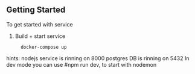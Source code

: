 ## Getting Started

To get started with service

1. Build + start service  

    ```
      docker-compose up
    ```
hints:
nodejs service is rinning on 8000 
postgres DB is rinning on 5432
In dev mode you can use #npm run dev, to start with nodemon